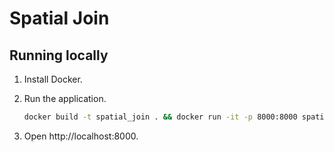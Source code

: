 # Spatial Join

## Running locally

1. Install Docker.
1. Run the application.

    ```sh
    docker build -t spatial_join . && docker run -it -p 8000:8000 spatial_join
    ```

1. Open http://localhost:8000.
